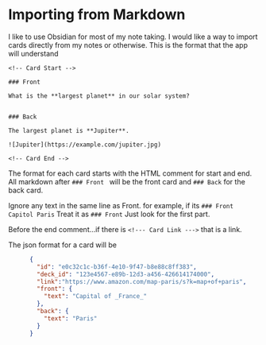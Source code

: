 
# Importing from Markdown

I like to use Obsidian for most of my note taking. I would like a way to import cards directly from my notes or otherwise.
This is the format that the app will understand

``` 
<!-- Card Start -->

### Front

What is the **largest planet** in our solar system?


### Back

The largest planet is **Jupiter**.

![Jupiter](https://example.com/jupiter.jpg)

<!-- Card End -->

```
The format for each card starts with the HTML comment for start and end.
All markdown after `### Front ` will be the front card and `### Back` for the back card.

Ignore any text in the same line as Front.  for example, if its `### Front Capitol Paris`  Treat it as `### Front` Just look for the first part.

Before the end comment...if there is `<!--- Card Link --->` that is a link.

The json format for a card will be
```json
      {
        "id": "e0c32c1c-b36f-4e10-9f47-b8e88c8ff383",
        "deck_id": "123e4567-e89b-12d3-a456-426614174000",
        "link":"https://www.amazon.com/map-paris/s?k=map+of+paris",
        "front": {
          "text": "Capital of _France_"
        },
        "back": {
          "text": "Paris"
        }
      }
```







